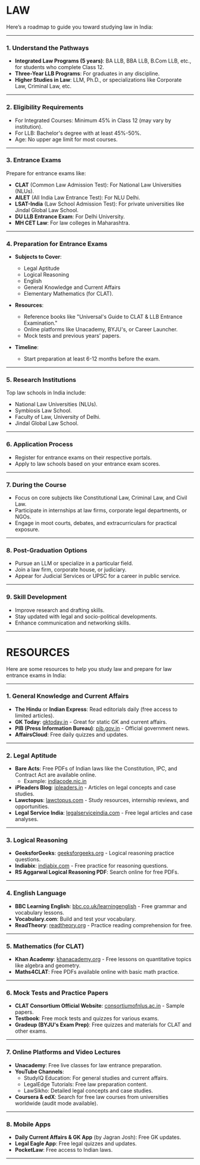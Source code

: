 # LAW
Here’s a roadmap to guide you toward studying law in India:  

---

### **1. Understand the Pathways**  
- **Integrated Law Programs (5 years)**: BA LLB, BBA LLB, B.Com LLB, etc., for students who complete Class 12.  
- **Three-Year LLB Programs**: For graduates in any discipline.  
- **Higher Studies in Law**: LLM, Ph.D., or specializations like Corporate Law, Criminal Law, etc.  

---

### **2. Eligibility Requirements**  
- For Integrated Courses: Minimum 45% in Class 12 (may vary by institution).  
- For LLB: Bachelor's degree with at least 45%-50%.  
- Age: No upper age limit for most courses.  

---

### **3. Entrance Exams**  
Prepare for entrance exams like:  
- **CLAT** (Common Law Admission Test): For National Law Universities (NLUs).  
- **AILET** (All India Law Entrance Test): For NLU Delhi.  
- **LSAT-India** (Law School Admission Test): For private universities like Jindal Global Law School.  
- **DU LLB Entrance Exam**: For Delhi University.  
- **MH CET Law**: For law colleges in Maharashtra.  

---

### **4. Preparation for Entrance Exams**  
- **Subjects to Cover**:  
  - Legal Aptitude  
  - Logical Reasoning  
  - English  
  - General Knowledge and Current Affairs  
  - Elementary Mathematics (for CLAT).  

- **Resources**:  
  - Reference books like "Universal's Guide to CLAT & LLB Entrance Examination."  
  - Online platforms like Unacademy, BYJU's, or Career Launcher.  
  - Mock tests and previous years’ papers.  

- **Timeline**:  
  - Start preparation at least 6-12 months before the exam.  

---

### **5. Research Institutions**  
Top law schools in India include:  
- National Law Universities (NLUs).  
- Symbiosis Law School.  
- Faculty of Law, University of Delhi.  
- Jindal Global Law School.  

---

### **6. Application Process**  
- Register for entrance exams on their respective portals.  
- Apply to law schools based on your entrance exam scores.  

---

### **7. During the Course**  
- Focus on core subjects like Constitutional Law, Criminal Law, and Civil Law.  
- Participate in internships at law firms, corporate legal departments, or NGOs.  
- Engage in moot courts, debates, and extracurriculars for practical exposure.  

---

### **8. Post-Graduation Options**  
- Pursue an LLM or specialize in a particular field.  
- Join a law firm, corporate house, or judiciary.  
- Appear for Judicial Services or UPSC for a career in public service.  

---

### **9. Skill Development**  
- Improve research and drafting skills.  
- Stay updated with legal and socio-political developments.  
- Enhance communication and networking skills.  

---
# RESOURCES

Here are some resources to help you study law and prepare for law entrance exams in India:  

---

### **1. General Knowledge and Current Affairs**  
- **The Hindu** or **Indian Express**: Read editorials daily (free access to limited articles).  
- **GK Today**: [gktoday.in](https://www.gktoday.in) - Great for static GK and current affairs.  
- **PIB (Press Information Bureau)**: [pib.gov.in](https://www.pib.gov.in) - Official government news.  
- **AffairsCloud**: Free daily quizzes and updates.  

---

### **2. Legal Aptitude**  
- **Bare Acts**: Free PDFs of Indian laws like the Constitution, IPC, and Contract Act are available online.  
  - Example: [indiacode.nic.in](https://www.indiacode.nic.in)  
- **iPleaders Blog**: [ipleaders.in](https://blog.ipleaders.in) - Articles on legal concepts and case studies.  
- **Lawctopus**: [lawctopus.com](https://www.lawctopus.com) - Study resources, internship reviews, and opportunities.  
- **Legal Service India**: [legalserviceindia.com](https://www.legalserviceindia.com) - Free legal articles and case analyses.  

---

### **3. Logical Reasoning**  
- **GeeksforGeeks**: [geeksforgeeks.org](https://www.geeksforgeeks.org/quantitative-aptitude-logical-reasoning/) - Logical reasoning practice questions.  
- **Indiabix**: [indiabix.com](https://www.indiabix.com) - Free practice for reasoning questions.  
- **RS Aggarwal Logical Reasoning PDF**: Search online for free PDFs.  

---

### **4. English Language**  
- **BBC Learning English**: [bbc.co.uk/learningenglish](https://www.bbc.co.uk/learningenglish) - Free grammar and vocabulary lessons.  
- **Vocabulary.com**: Build and test your vocabulary.  
- **ReadTheory**: [readtheory.org](https://readtheory.org) - Practice reading comprehension for free.  

---

### **5. Mathematics (for CLAT)**  
- **Khan Academy**: [khanacademy.org](https://www.khanacademy.org) - Free lessons on quantitative topics like algebra and geometry.  
- **Maths4CLAT**: Free PDFs available online with basic math practice.  

---

### **6. Mock Tests and Practice Papers**  
- **CLAT Consortium Official Website**: [consortiumofnlus.ac.in](https://consortiumofnlus.ac.in) - Sample papers.  
- **Testbook**: Free mock tests and quizzes for various exams.  
- **Gradeup (BYJU's Exam Prep)**: Free quizzes and materials for CLAT and other exams.  

---

### **7. Online Platforms and Video Lectures**  
- **Unacademy**: Free live classes for law entrance preparation.  
- **YouTube Channels**:  
  - StudyIQ Education: For general studies and current affairs.  
  - LegalEdge Tutorials: Free law preparation content.  
  - LawSikho: Detailed legal concepts and case studies.  
- **Coursera & edX**: Search for free law courses from universities worldwide (audit mode available).  

---

### **8. Mobile Apps**  
- **Daily Current Affairs & GK App** (by Jagran Josh): Free GK updates.  
- **Legal Eagle App**: Free legal quizzes and updates.  
- **PocketLaw**: Free access to Indian laws.  

---

